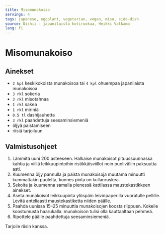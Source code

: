 ```yaml
---
title: Misomunakoiso
servings: 4
tags: japanese, eggplant, vegetarian, vegan, miso, side-dish
source: Oishii - japanilaista kotiruokaa, Heikki Valkama
lang: fi
---
```


# Misomunakoiso

## Ainekset

- `2 kpl` keskikokoista munakoisoa tai `4 kpl` ohuempaa japanilaista munakoisoa
- `3 rkl` sokeria
- `3 rkl` misotahnaa
- `1 rkl` sakea
- `1 rkl` miriniä
- `0.5 tl` dashijauhetta
- `3 rkl` paahdettuja seesaminsiemeniä
- öljyä paistamiseen
- riisiä tarjoiluun

## Valmistusohjeet

1. Lämmitä uuni 200 asteeseen. Halkaise munakoisot pituussuunnassa kahtia ja viillä leikkuupintoihin ristikkäisviillot noin puoliväliin paksuutta asti.
1. Kuumenna öljy pannulla ja paista munakoisoja muutama minuutti kummaltakin puolelta, kunnes pinta on kullanruskea.
1. Sekoita ja kuumenna samalla pienessä kattilassa maustekastikkeen ainekset.
1. Aseta munakoisot leikkuupinta ylöspäin leivinpaperilla vuoratulle pellille. Levitä anteliaasti maustekastiketta niiden päälle.
1. Paahda uunissa 15–25 minuuttia munakoisojen koosta riippuen. Kokeile koostumusta haarukalla: munakoison tulisi olla kauttaaltaan pehmeä.
1. Ripottele päälle paahdettuja seesaminsiemeniä.

Tarjoile riisin kanssa.
